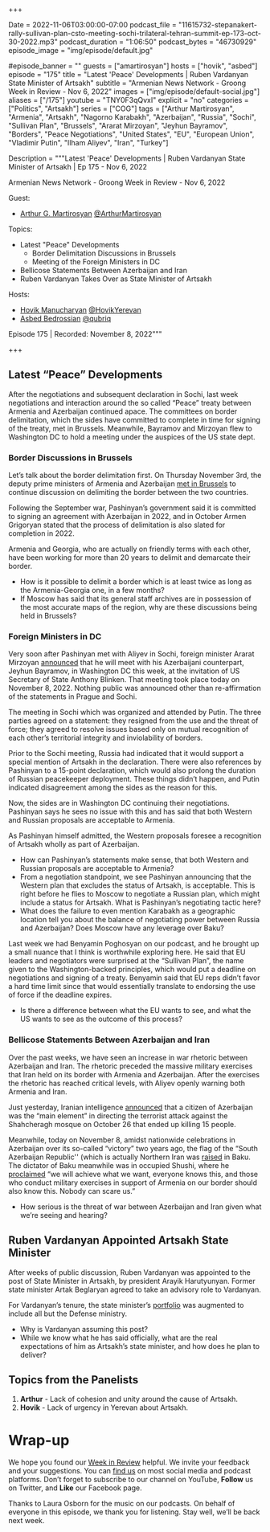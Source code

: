 +++

Date = 2022-11-06T03:00:00-07:00
podcast_file = "11615732-stepanakert-rally-sullivan-plan-csto-meeting-sochi-trilateral-tehran-summit-ep-173-oct-30-2022.mp3"
podcast_duration = "1:06:50"
podcast_bytes = "46730929"
episode_image = "img/episode/default.jpg"

#episode_banner = ""
guests = ["amartirosyan"]
hosts = ["hovik", "asbed"]
episode = "175"
title = "Latest 'Peace' Developments | Ruben Vardanyan State Minister of Artsakh"
subtitle = "Armenian News Network - Groong Week in Review - Nov 6, 2022"
images = ["img/episode/default-social.jpg"]
aliases = ["/175"]
youtube = "TNY0F3qQvxI"
explicit = "no"
categories = ["Politics", "Artsakh"]
series = ["COG"]
tags = ["Arthur Martirosyan", "Armenia", "Artsakh", "Nagorno Karabakh", "Azerbaijan", "Russia", "Sochi", "Sullivan Plan", "Brussels", "Ararat Mirzoyan", "Jeyhun Bayramov", "Borders", "Peace Negotiations", "United States", "EU", "European Union", "Vladimir Putin", "Ilham Aliyev", "Iran", "Turkey"]

Description = """Latest 'Peace' Developments | Ruben Vardanyan State Minister of Artsakh | Ep 175 - Nov 6, 2022

Armenian News Network - Groong Week in Review - Nov 6, 2022

Guest: 
* [Arthur G. Martirosyan](/guest/amartirosyan) [@ArthurMartirosyan](https://www.facebook.com/arthur.martirosyan1)

Topics:
* Latest "Peace" Developments
    * Border Delimitation Discussions in Brussels
    * Meeting of the Foreign Ministers in DC
* Bellicose Statements Between Azerbaijan and Iran
* Ruben Vardanyan Takes Over as State Minister of Artsakh

Hosts:

* [Hovik Manucharyan](/host/hovik/) [@HovikYerevan](https://twitter.com/HovikYerevan)
* [Asbed Bedrossian](/host/asbed/) [@qubriq](https://twitter.com/qubriq)

Episode 175 | Recorded: November 8, 2022"""

+++


## Latest “Peace” Developments

After the negotiations and subsequent declaration in Sochi, last week negotiations and interaction around the so called “Peace” treaty between Armenia and Azerbaijan continued apace. The committees on border delimitation, which the sides have committed to complete in time for signing of the treaty, met in Brussels. Meanwhile, Bayramov and Mirzoyan flew to Washington DC to hold a meeting under the auspices of the US state dept.


### Border Discussions in Brussels

Let’s talk about the border delimitation first. On Thursday November 3rd, the deputy prime ministers of Armenia and Azerbaijan [met in Brussels](https://www.azatutyun.am/a/32114472.html) to continue discussion on delimiting the border between the two countries.

Following the September war, Pashinyan’s government said it is committed to signing an agreement with Azerbaijan in 2022, and in October Armen Grigoryan stated that the process of delimitation is also slated for completion in 2022.

Armenia and Georgia, who are actually on friendly terms with each other, have been working for more than 20 years to delimit and demarcate their border.



* How is it possible to delimit a border which is at least twice as long as the Armenia-Georgia one, in a few months?
* If Moscow has said that its general staff archives are in possession of the most accurate maps of the region, why are these discussions being held in Brussels? 


### Foreign Ministers in DC

Very soon after Pashinyan met with Aliyev in Sochi, foreign minister Ararat Mirzoyan [announced](https://www.azatutyun.am/a/32114233.html) that he will meet with his Azerbaijani counterpart, Jeyhun Bayramov, in Washington DC this week, at the invitation of US Secretary of State Anthony Blinken. That meeting took place today on November 8, 2022. Nothing public was announced other than re-affirmation of the statements in Prague and Sochi.

The meeting in Sochi which was organized and attended by Putin. The three parties agreed on a statement: they resigned from the use and the threat of force; they agreed to resolve issues based only on mutual recognition of each other’s territorial integrity and inviolability of borders.

Prior to the Sochi meeting, Russia had indicated that it would support a special mention of Artsakh in the declaration. There were also references by Pashinyan to a 15-point declaration, which would also prolong the duration of Russian peacekeeper deployment. These things didn’t happen, and Putin indicated disagreement among the sides as the reason for this.

Now, the sides are in Washington DC continuing their negotiations. Pashinyan says he sees no issue with this and has said that both Western and Russian proposals are acceptable to Armenia.

As Pashinyan himself admitted, the Western proposals foresee a recognition of Artsakh wholly as part of Azerbaijan.



* How can Pashinyan’s statements make sense, that both Western and Russian proposals are acceptable to Armenia?
* From a negotiation standpoint, we see Pashinyan announcing that the Western plan that excludes the status of Artsakh, is acceptable. This is right before he flies to Moscow to negotiate a Russian plan, which might include a status for Artsakh. What is Pashinyan’s negotiating tactic here?
* What does the failure to even mention Karabakh as a geographic location tell you about the balance of negotiating power between Russia and Azerbaijan? Does Moscow have any leverage over Baku?

Last week we had Benyamin Poghosyan on our podcast, and he brought up a small nuance that I think is worthwhile exploring here. He said that EU leaders and negotiators were surprised at the “Sullivan Plan”, the name given to the Washington-backed principles, which would put a deadline on negotiations and signing of a treaty. Benyamin said that EU reps didn’t favor a hard time limit since that would essentially translate to endorsing the use of force if the deadline expires.



* Is there a difference between what the EU wants to see, and what the US wants to see as the outcome of this process?


### Bellicose Statements Between Azerbaijan and Iran

Over the past weeks, we have seen an increase in war rhetoric between Azerbaijan and Iran. The rhetoric preceded the massive military exercises that Iran held on its border with Armenia and Azerbaijan. After the exercises the rhetoric has reached critical levels, with Aliyev openly warning both Armenia and Iran.

Just yesterday, Iranian intelligence [announced](https://www.iranintl.com/en/202211070949) that a citizen of Azerbaijan was the “main element” in directing the terrorist attack against the Shahcheragh mosque on October 26 that ended up killing 15 people.

Meanwhile, today on November 8, amidst nationwide celebrations in Azerbaijan over its so-called “victory” two years ago, the flag of the “South Azerbaijan Republic'' (which is actually Northern Iran was [raised](https://twitter.com/VoiceofSAz/status/1589942942567129089) in Baku. The dictator of Baku meanwhile was in occupied Shushi, where he [proclaimed](https://en.trend.az/azerbaijan/politics/3666848.html) “we will achieve what we want, everyone knows this, and those who conduct military exercises in support of Armenia on our border should also know this. Nobody can scare us.”



* How serious is the threat of war between Azerbaijan and Iran given what we’re seeing and hearing?


## Ruben Vardanyan Appointed Artsakh State Minister

After weeks of public discussion, Ruben Vardanyan was appointed to the post of State Minister in Artsakh, by president Arayik Harutyunyan. Former state minister Artak Beglaryan agreed to take an advisory role to Vardanyan.

For Vardanyan’s tenure, the state minister’s [portfolio](https://armenpress.am/eng/news/1096469.html) was augmented to include all but the Defense ministry.



* Why is Vardanyan assuming this post? 
* While we know what he has said officially, what are the real expectations of him as Artsakh’s state minister, and how does he plan to deliver?


## Topics from the Panelists



1. **Arthur** - Lack of cohesion and unity around the cause of Artsakh.
2. **Hovik** - Lack of urgency in Yerevan about Artsakh.


# Wrap-up

We hope you found our [Week in Review](https://podcasts.groong.org/) helpful. We invite your feedback and your suggestions. You can [find us](https://linktr.ee/groong) on most social media and podcast platforms. Don’t forget to subscribe to our channel on YouTube, **Follow** us on Twitter, and **Like** our Facebook page.

Thanks to Laura Osborn for the music on our podcasts. On behalf of everyone in this episode, we thank you for listening. Stay well, we’ll be back next week.
